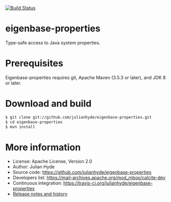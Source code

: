 [![Build Status](https://travis-ci.org/julianhyde/eigenbase-properties.png)](https://travis-ci.org/julianhyde/eigenbase-properties)

# eigenbase-properties

Type-safe access to Java system properties.

# Prerequisites

Eigenbase-properties requires git,
Apache Maven (3.5.3 or later),
and JDK 8 or later.

# Download and build

```bash
$ git clone git://github.com/julianhyde/eigenbase-properties.git
$ cd eigenbase-properties
$ mvn install
```

# More information

* License: Apache License, Version 2.0
* Author: Julian Hyde
* Source code: https://github.com/julianhyde/eigenbase-properties
* Developers list: https://mail-archives.apache.org/mod_mbox/calcite-dev
* Continuous integration: https://travis-ci.org/julianhyde/eigenbase-properties
* <a href="HISTORY.md">Release notes and history</a>
